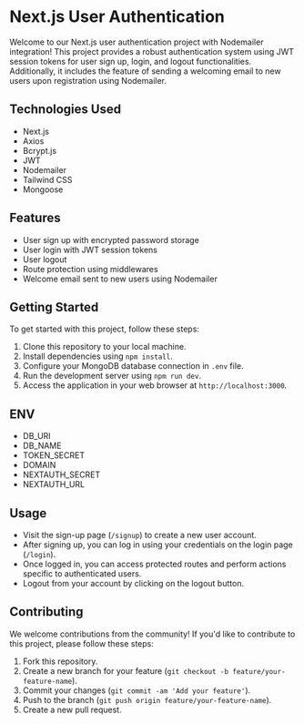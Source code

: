 # Next.js User Authentication

Welcome to our Next.js user authentication project with Nodemailer integration! This project provides a robust authentication system using JWT session tokens for user sign up, login, and logout functionalities. Additionally, it includes the feature of sending a welcoming email to new users upon registration using Nodemailer.

## Technologies Used

- Next.js
- Axios
- Bcrypt.js
- JWT
- Nodemailer
- Tailwind CSS
- Mongoose

## Features

- User sign up with encrypted password storage
- User login with JWT session tokens
- User logout
- Route protection using middlewares
- Welcome email sent to new users using Nodemailer

## Getting Started

To get started with this project, follow these steps:

1. Clone this repository to your local machine.
2. Install dependencies using `npm install`.
3. Configure your MongoDB database connection in `.env` file.
4. Run the development server using `npm run dev`.
5. Access the application in your web browser at `http://localhost:3000`.

## ENV

- DB_URI
- DB_NAME
- TOKEN_SECRET
- DOMAIN
- NEXTAUTH_SECRET
- NEXTAUTH_URL

## Usage

- Visit the sign-up page (`/signup`) to create a new user account.
- After signing up, you can log in using your credentials on the login page (`/login`).
- Once logged in, you can access protected routes and perform actions specific to authenticated users.
- Logout from your account by clicking on the logout button.

## Contributing

We welcome contributions from the community! If you'd like to contribute to this project, please follow these steps:

1. Fork this repository.
2. Create a new branch for your feature (`git checkout -b feature/your-feature-name`).
3. Commit your changes (`git commit -am 'Add your feature'`).
4. Push to the branch (`git push origin feature/your-feature-name`).
5. Create a new pull request.
